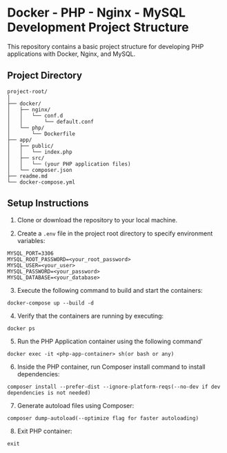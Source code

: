 # Docker - PHP - Nginx - MySQL Development Project Structure

This repository contains a basic project structure for developing PHP applications with Docker, Nginx, and MySQL.

## Project Directory

```
project-root/
│
├── docker/
│   ├── nginx/
│   │   └── conf.d
│   │       └── default.conf
│   └── php/
│       └── Dockerfile
├── app/
│   ├── public/
│   │   └── index.php
│   ├── src/
│   │   └── (your PHP application files)
│   └── composer.json
├── readme.md
└── docker-compose.yml
```

## Setup Instructions

1. Clone or download the repository to your local machine.

2. Create a `.env` file in the project root directory to specify environment variables:

```
MYSQL_PORT=3306
MYSQL_ROOT_PASSWORD=<your_root_password>
MYSQL_USER=<your_user>
MYSQL_PASSWORD=<your_password>
MYSQL_DATABASE=<your_database>
```

3. Execute the following command to build and start the containers:

```
docker-compose up --build -d
```

4. Verify that the containers are running by executing:

```
docker ps
```

5. Run the PHP Application container using the following command'

```
docker exec -it <php-app-container> sh(or bash or any)
```

6. Inside the PHP container, run Composer install command to install dependencies:

```
composer install --prefer-dist --ignore-platform-reqs(--no-dev if dev dependencies is not needed)
```

7. Generate autoload files using Composer:

```
composer dump-autoload(--optimize flag for faster autoloading)
```

8. Exit PHP container:

```
exit
```
